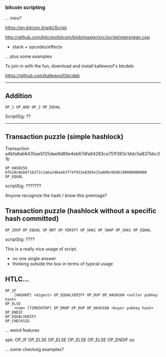 ### bitcoin scripting

... intro? 

https://en.bitcoin.it/wiki/Script

http://github.com/bitcoin/bitcoin/blob/master/src/script/interpreter.cpp

 - stack + opcodes/effects

... plus some examples

To join in with the fun, download and install kallewoof's btcdeb:

https://github.com/kallewoof/btcdeb

---

## Addition

    OP_1 OP_ADD OP_2 OP_EQUAL

ScriptSig: ??

---

## Transaction puzzle (simple hashlock)

Transaction a4bfa8ab6435ae5f25dae9d89e4eb67dfa94283ca751f393c1ddc5a837bbc31b

    OP_HASH256 6fe28c0ab6f1b372c1a6a246ae63f74f931e8365e15a089c68d6190000000000 OP_EQUAL
    
scriptSig: ???????

Anyone recognize the hash / know this preimage?

## Transaction puzzle (hashlock without a specific hash committed) 

    OP_2DUP OP_EQUAL OP_NOT OP_VERIFY OP_SHA1 OP_SWAP OP_SHA1 OP_EQUAL

scriptSig: ????

This is a really nice usage of script. 

 - no one single answer
 - thinking outside the box in terms of typical usage

## HTLC...

    OP_IF
        [HASHOP] <digest> OP_EQUALVERIFY OP_DUP OP_HASH160 <seller pubkey hash>            
    OP_ELSE
        <num> [TIMEOUTOP] OP_DROP OP_DUP OP_HASH160 <buyer pubkey hash>
    OP_ENDIF
    OP_EQUALVERIFY
    OP_CHECKSIG

... weird features

spk: OP_IF OP_ELSE OP_ELSE OP_ELSE OP_ELSE OP_ENDIF
 ss:

... some checksig examples?

